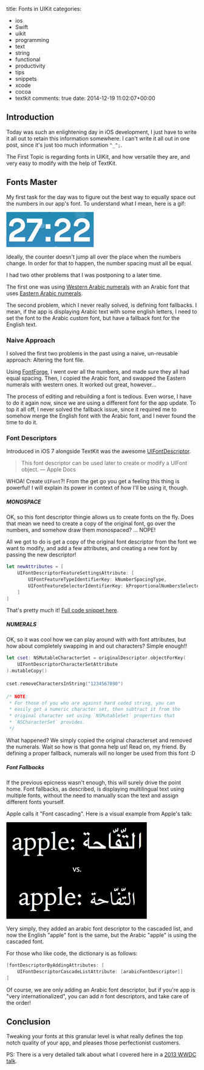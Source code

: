 title: Fonts in UIKit
categories:
- ios
- Swift
- uikit
- programming
- text
- string
- functional
- productivity
- tips
- snippets
- xcode
- cocoa
- textkit
comments: true
date: 2014-12-19 11:02:07+00:00

## Introduction

Today was such an enlightening day in iOS development, I just have to write it all out to retain this information somewhere. I can't write it all out in one post, since it's just too much information `^_^;`.

The First Topic is regarding fonts in UIKit, and how versatile they are, and very easy to modify with the help of TextKit.

## Fonts Master

My first task for the day was to figure out the best way to equally space out the numbers in our app's font. To understand what I mean, here is a gif:

![image](/images/timer-font.gif)

Ideally, the counter doesn't jump all over the place when the numbers change. In order for that to happen, the number spacing must all be equal.

I had two other problems that I was postponing to a later time.

The first one was using [Western Arabic numerals](http://en.wikipedia.org/wiki/Arabic_numerals) with an Arabic font that uses [Eastern Arabic numerals](http://en.wikipedia.org/wiki/Eastern_Arabic_numerals).

The second problem, which I never really solved, is defining font fallbacks. I mean, if the app is displaying Arabic text with some english letters, I need to set the font to the Arabic custom font, but have a fallback font for the English text.

### Naive Approach

I solved the first two problems in the past using a naive, un-reusable approach: Altering the font file.

Using [FontForge](http://fontforge.github.io/en-US/), I went over all the numbers, and made sure they all had equal spacing. Then, I copied the Arabic font, and swapped the Eastern numerals with western ones. It worked out great, however... 

The process of editing and rebuilding a font is tedious. Even worse, I have to do it again now, since we are using a different font for the app update. To top it all off, I never solved the fallback issue, since it required me to somehow merge the English font with the Arabic font, and I never found the time to do it.

### Font Descriptors

Introduced in iOS 7 alongside TextKit was the awesome [UIFontDescriptor](https://developer.apple.com/library/prerelease/ios/documentation/UIKit/Reference/UIFontDescriptor_Class/index.html).

> This font descriptor can be used later to create or modify a UIFont object. –– Apple Docs

WHOA! Create `UIFont`?! From the get go you get a feeling this thing is powerful! I will explain its power in context of how I'll be using it, though.

##### MONOSPACE

OK, so this font descriptor thingie allows us to create fonts on the fly. Does that mean we need to create a copy of the original font, go over the numbers, and somehow draw them monospaced? ... NOPE!

All we got to do is get a copy of the original font descriptor from the font we want to modify, and add a few attributes, and creating a new font by passing the new descriptor!

```swift
let newAttributes = [
    UIFontDescriptorFeatureSettingsAttribute: [
        UIFontFeatureTypeIdentifierKey: kNumberSpacingType,
        UIFontFeatureSelectorIdentifierKey: kProportionalNumbersSelector
    ]
]
```

That's pretty much it! [Full code snippet here](http://stackoverflow.com/a/19976535/456434).

##### NUMERALS

OK, so it was cool how we can play around with with font attributes, but how about completely swapping in and out characters? Simple enough!!

```swift
let cset: NSMutableCharacterSet = originalDescriptor.objectForKey(
    UIFontDescriptorCharacterSetAttribute
).mutableCopy()

cset.removeCharactersInString("1234567890")

/* NOTE: 
 * For those of you who are against hard coded string, you can
 * easily get a numeric character set, then subtract it from the
 * original character set using `NSMutableSet` properties that
 * `NSCharacterSet` provides.
 */
```

What happened? We simply copied the original characterset and removed the numerals. Wait so how is that gonna help us! Read on, my friend. By defining a proper fallback, numerals will no longer be used from this font :D

##### Font Fallbacks

If the previous epicness wasn't enough, this will surely drive the point home. Font fallbacks, as described, is displaying multilingual text using multiple fonts, without the need to manually scan the text and assign different fonts yourself.

Apple calls it "Font cascading". Here is a visual example from Apple's talk:

![image](/images/font-cascading.png)

Very simply, they added an arabic font descriptor to the cascaded list, and now the English "apple" font is the same, but the Arabic "apple" is using the cascaded font.

For those who like code, the dictionary is as follows:

```swift
[fontDescriptorByAddingAttributes: [
    UIFontDescriptorCascadeListAttribute: [arabicFontDescriptor]]
] 
```

Of course, we are only adding an Arabic font descriptor, but if you're app is "very internationalized", you can add *n* font descriptors, and take care of the order!

## Conclusion

Tweaking your fonts at this granular level is what really defines the top notch quality of your app, and pleases those perfectionist customers.

PS: There is a very detailed talk about what I covered here in a [2013 WWDC talk](http://docs.huihoo.com/apple/wwdc/2013/session_223__using_fonts_with_text_kit.pdf).
